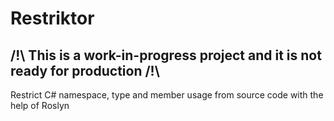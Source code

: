 # Restriktor

## /!\ This is a work-in-progress project and it is not ready for production /!\

Restrict C# namespace, type and member usage from source code with the help of Roslyn